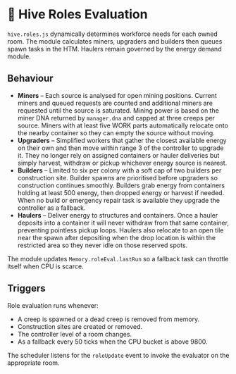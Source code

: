# 🐜 Hive Roles Evaluation

`hive.roles.js` dynamically determines workforce needs for each owned room. The module
calculates miners, upgraders and builders then queues spawn tasks in the HTM.
Haulers remain governed by the energy demand module.

## Behaviour

 - **Miners** – Each source is analysed for open mining positions. Current miners
   and queued requests are counted and additional miners are requested until the
   source is saturated. Mining power is based on the miner DNA returned by
   `manager.dna` and capped at three creeps per source. Miners with at least five
   WORK parts automatically relocate onto the nearby container so they can empty
   the source without moving.
 - **Upgraders** – Simplified workers that gather the closest available energy
   on their own and then move within range&nbsp;3 of the controller to upgrade
   it. They no longer rely on assigned containers or hauler deliveries but
   simply harvest, withdraw or pickup whichever energy source is nearest.
- **Builders** – Limited to six per colony with a soft cap of two builders per
   construction site. Builder spawns are prioritised before upgraders so
   construction continues smoothly. Builders grab energy from containers holding
   at least 500 energy, then dropped energy or harvest if needed. When no build
   or emergency repair task is available they upgrade the controller as a
   fallback.
- **Haulers** – Deliver energy to structures and containers. Once a hauler
  deposits into a container it will never withdraw from that same container,
  preventing pointless pickup loops.
  Haulers also relocate to an open tile near the spawn after depositing when
  the drop location is within the restricted area so they never idle on those
  reserved spots.

The module updates `Memory.roleEval.lastRun` so a fallback task can throttle
itself when CPU is scarce.

## Triggers

Role evaluation runs whenever:

- A creep is spawned or a dead creep is removed from memory.
- Construction sites are created or removed.
- The controller level of a room changes.
- As a fallback every 50 ticks when the CPU bucket is above 9800.

The scheduler listens for the `roleUpdate` event to invoke the evaluator on the
appropriate room.
